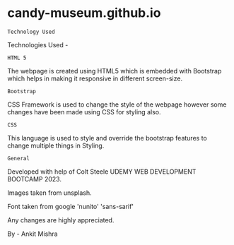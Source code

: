 # candy-museum.github.io

    Technology Used
Technologies Used -

    HTML 5 
The webpage is created using HTML5 which is embedded with Bootstrap which helps in making it responsive in different screen-size.

    Bootstrap 
CSS Framework is used to change the style of the webpage however some changes have been made using CSS for styling also.

    CSS
This language is used to style and override the bootstrap features to change multiple things in Styling.

    General
Developed with help of Colt Steele UDEMY WEB DEVELOPMENT BOOTCAMP 2023.

Images taken from unsplash. 

Font taken from google 'nunito' 'sans-sarif'

Any changes are highly appreciated.

By - Ankit Mishra